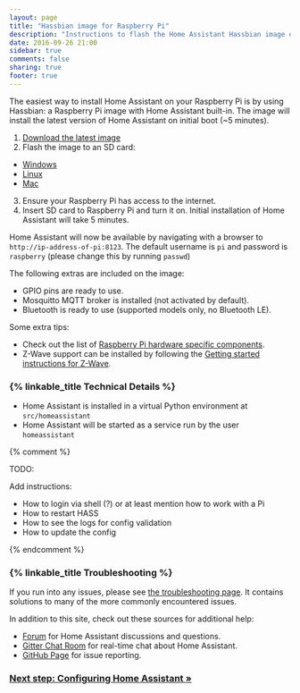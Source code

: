 ```yaml
---
layout: page
title: "Hassbian image for Raspberry Pi"
description: "Instructions to flash the Home Assistant Hassbian image on a Raspberry Pi."
date: 2016-09-26 21:00
sidebar: true
comments: false
sharing: true
footer: true
---
```


The easiest way to install Home Assistant on your Raspberry Pi is by using Hassbian: a Raspberry Pi image with Home Assistant built-in. The image will install the latest version of Home Assistant on initial boot (~5 minutes).

 1. [Download the latest image][image-download]
 2. Flash the image to an SD card:
   - [Windows][flash-windows]
   - [Linux][flash-linux]
   - [Mac][flash-macos]
 3. Ensure your Raspberry Pi has access to the internet.
 4. Insert SD card to Raspberry Pi and turn it on. Initial installation of Home Assistant will take 5 minutes.

Home Assistant will now be available by navigating with a browser to `http://ip-address-of-pi:8123`. The default username is `pi` and password is `raspberry` (please change this by running `passwd`)

The following extras are included on the image:

 - GPIO pins are ready to use.
 - Mosquitto MQTT broker is installed (not activated by default).
 - Bluetooth is ready to use (supported models only, no Bluetooth LE).

Some extra tips:

 - Check out the list of [Raspberry Pi hardware specific components][pi-components].
 - Z-Wave support can be installed by following the [Getting started instructions for Z-Wave](/getting-started/z-wave/).

### {% linkable_title Technical Details %}

 - Home Assistant is installed in a virtual Python environment at `src/homeassistant`
 - Home Assistant will be started as a service run by the user `homeassistant`

{% comment %}

  TODO:

  Add instructions:

   - How to login via shell (?) or at least mention how to work with a Pi
   - How to restart HASS
   - How to see the logs for config validation
   - How to update the config

{% endcomment %}

### {% linkable_title Troubleshooting %}

If you run into any issues, please see [the troubleshooting page](/getting-started/troubleshooting/). It contains solutions to many of the more commonly encountered issues.

In addition to this site, check out these sources for additional help:

 - [Forum](https://community.home-assistant.io) for Home Assistant discussions and questions.
 - [Gitter Chat Room](https://gitter.im/home-assistant/home-assistant) for real-time chat about Home Assistant.
 - [GitHub Page](https://github.com/home-assistant/home-assistant/issues) for issue reporting.

### [Next step: Configuring Home Assistant &raquo;](/getting-started/configuration/)

[image-download]: https://github.com/home-assistant/pi-gen/releases
[flash-linux]: https://www.raspberrypi.org/documentation/installation/installing-images/linux.md
[flash-macos]: https://www.raspberrypi.org/documentation/installation/installing-images/mac.md
[flash-windows]: https://www.raspberrypi.org/documentation/installation/installing-images/windows.md
[pi-components]: /getting-started/installation-raspberry-pi/#raspberry-pi-hardware-specific-components
